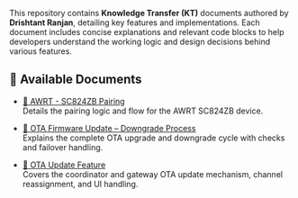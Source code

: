 This repository contains **Knowledge Transfer (KT)** documents authored by **Drishtant Ranjan**, detailing key features and implementations. Each document includes concise explanations and relevant code blocks to help developers understand the working logic and design decisions behind various features.

## 📄 Available Documents

- [🔗 AWRT - SC824ZB Pairing](./AWRT%20-%20SC824ZB%20Pairing.html)  
  Details the pairing logic and flow for the AWRT SC824ZB device.

- [🔗 OTA Firmware Update – Downgrade Process](./OTA%20Firmware%20Update-Downgrade%20Process.md)  
  Explains the complete OTA upgrade and downgrade cycle with checks and failover handling.

- [🔗 OTA Update Feature](./OTA%20Update%20Feature.md)  
  Covers the coordinator and gateway OTA update mechanism, channel reassignment, and UI handling.
